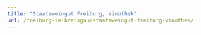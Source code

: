 ```yaml
---
title: "Staatsweingut Freiburg, Vinothek"
url: /freiburg-im-breisgau/staatsweingut-freiburg-vinothek/
---
```

